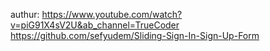 authur: https://www.youtube.com/watch?v=piG91X4sV2U&ab_channel=TrueCoder
https://github.com/sefyudem/Sliding-Sign-In-Sign-Up-Form
